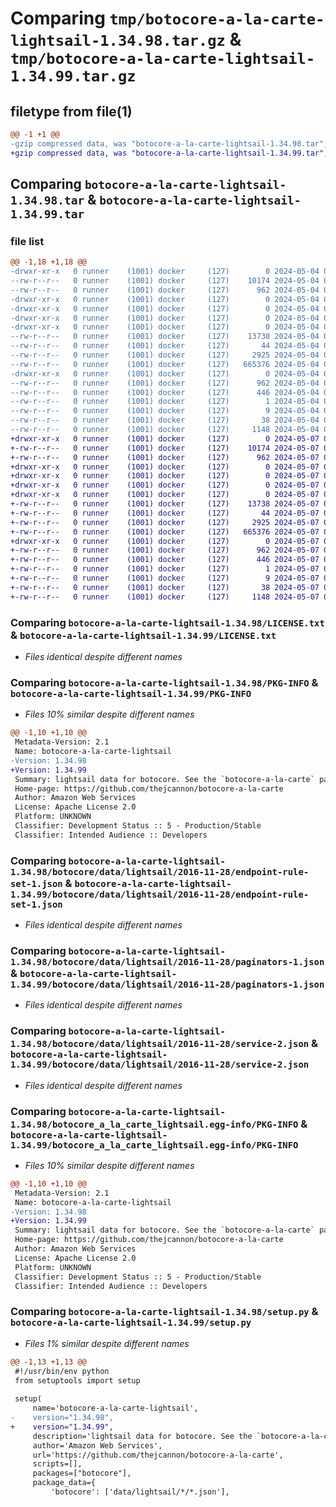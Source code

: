# Comparing `tmp/botocore-a-la-carte-lightsail-1.34.98.tar.gz` & `tmp/botocore-a-la-carte-lightsail-1.34.99.tar.gz`

## filetype from file(1)

```diff
@@ -1 +1 @@
-gzip compressed data, was "botocore-a-la-carte-lightsail-1.34.98.tar", last modified: Sat May  4 01:01:37 2024, max compression
+gzip compressed data, was "botocore-a-la-carte-lightsail-1.34.99.tar", last modified: Tue May  7 01:02:39 2024, max compression
```

## Comparing `botocore-a-la-carte-lightsail-1.34.98.tar` & `botocore-a-la-carte-lightsail-1.34.99.tar`

### file list

```diff
@@ -1,18 +1,18 @@
-drwxr-xr-x   0 runner    (1001) docker     (127)        0 2024-05-04 01:01:37.586235 botocore-a-la-carte-lightsail-1.34.98/
--rw-r--r--   0 runner    (1001) docker     (127)    10174 2024-05-04 01:01:37.000000 botocore-a-la-carte-lightsail-1.34.98/LICENSE.txt
--rw-r--r--   0 runner    (1001) docker     (127)      962 2024-05-04 01:01:37.586235 botocore-a-la-carte-lightsail-1.34.98/PKG-INFO
-drwxr-xr-x   0 runner    (1001) docker     (127)        0 2024-05-04 01:01:37.582234 botocore-a-la-carte-lightsail-1.34.98/botocore/
-drwxr-xr-x   0 runner    (1001) docker     (127)        0 2024-05-04 01:01:37.582234 botocore-a-la-carte-lightsail-1.34.98/botocore/data/
-drwxr-xr-x   0 runner    (1001) docker     (127)        0 2024-05-04 01:01:37.582234 botocore-a-la-carte-lightsail-1.34.98/botocore/data/lightsail/
-drwxr-xr-x   0 runner    (1001) docker     (127)        0 2024-05-04 01:01:37.582234 botocore-a-la-carte-lightsail-1.34.98/botocore/data/lightsail/2016-11-28/
--rw-r--r--   0 runner    (1001) docker     (127)    13738 2024-05-04 01:01:11.000000 botocore-a-la-carte-lightsail-1.34.98/botocore/data/lightsail/2016-11-28/endpoint-rule-set-1.json
--rw-r--r--   0 runner    (1001) docker     (127)       44 2024-05-04 01:01:11.000000 botocore-a-la-carte-lightsail-1.34.98/botocore/data/lightsail/2016-11-28/examples-1.json
--rw-r--r--   0 runner    (1001) docker     (127)     2925 2024-05-04 01:01:11.000000 botocore-a-la-carte-lightsail-1.34.98/botocore/data/lightsail/2016-11-28/paginators-1.json
--rw-r--r--   0 runner    (1001) docker     (127)   665376 2024-05-04 01:01:11.000000 botocore-a-la-carte-lightsail-1.34.98/botocore/data/lightsail/2016-11-28/service-2.json
-drwxr-xr-x   0 runner    (1001) docker     (127)        0 2024-05-04 01:01:37.586235 botocore-a-la-carte-lightsail-1.34.98/botocore_a_la_carte_lightsail.egg-info/
--rw-r--r--   0 runner    (1001) docker     (127)      962 2024-05-04 01:01:37.000000 botocore-a-la-carte-lightsail-1.34.98/botocore_a_la_carte_lightsail.egg-info/PKG-INFO
--rw-r--r--   0 runner    (1001) docker     (127)      446 2024-05-04 01:01:37.000000 botocore-a-la-carte-lightsail-1.34.98/botocore_a_la_carte_lightsail.egg-info/SOURCES.txt
--rw-r--r--   0 runner    (1001) docker     (127)        1 2024-05-04 01:01:37.000000 botocore-a-la-carte-lightsail-1.34.98/botocore_a_la_carte_lightsail.egg-info/dependency_links.txt
--rw-r--r--   0 runner    (1001) docker     (127)        9 2024-05-04 01:01:37.000000 botocore-a-la-carte-lightsail-1.34.98/botocore_a_la_carte_lightsail.egg-info/top_level.txt
--rw-r--r--   0 runner    (1001) docker     (127)       38 2024-05-04 01:01:37.586235 botocore-a-la-carte-lightsail-1.34.98/setup.cfg
--rw-r--r--   0 runner    (1001) docker     (127)     1148 2024-05-04 01:01:37.000000 botocore-a-la-carte-lightsail-1.34.98/setup.py
+drwxr-xr-x   0 runner    (1001) docker     (127)        0 2024-05-07 01:02:39.792096 botocore-a-la-carte-lightsail-1.34.99/
+-rw-r--r--   0 runner    (1001) docker     (127)    10174 2024-05-07 01:02:39.000000 botocore-a-la-carte-lightsail-1.34.99/LICENSE.txt
+-rw-r--r--   0 runner    (1001) docker     (127)      962 2024-05-07 01:02:39.792096 botocore-a-la-carte-lightsail-1.34.99/PKG-INFO
+drwxr-xr-x   0 runner    (1001) docker     (127)        0 2024-05-07 01:02:39.788096 botocore-a-la-carte-lightsail-1.34.99/botocore/
+drwxr-xr-x   0 runner    (1001) docker     (127)        0 2024-05-07 01:02:39.788096 botocore-a-la-carte-lightsail-1.34.99/botocore/data/
+drwxr-xr-x   0 runner    (1001) docker     (127)        0 2024-05-07 01:02:39.788096 botocore-a-la-carte-lightsail-1.34.99/botocore/data/lightsail/
+drwxr-xr-x   0 runner    (1001) docker     (127)        0 2024-05-07 01:02:39.792096 botocore-a-la-carte-lightsail-1.34.99/botocore/data/lightsail/2016-11-28/
+-rw-r--r--   0 runner    (1001) docker     (127)    13738 2024-05-07 01:02:11.000000 botocore-a-la-carte-lightsail-1.34.99/botocore/data/lightsail/2016-11-28/endpoint-rule-set-1.json
+-rw-r--r--   0 runner    (1001) docker     (127)       44 2024-05-07 01:02:11.000000 botocore-a-la-carte-lightsail-1.34.99/botocore/data/lightsail/2016-11-28/examples-1.json
+-rw-r--r--   0 runner    (1001) docker     (127)     2925 2024-05-07 01:02:11.000000 botocore-a-la-carte-lightsail-1.34.99/botocore/data/lightsail/2016-11-28/paginators-1.json
+-rw-r--r--   0 runner    (1001) docker     (127)   665376 2024-05-07 01:02:11.000000 botocore-a-la-carte-lightsail-1.34.99/botocore/data/lightsail/2016-11-28/service-2.json
+drwxr-xr-x   0 runner    (1001) docker     (127)        0 2024-05-07 01:02:39.792096 botocore-a-la-carte-lightsail-1.34.99/botocore_a_la_carte_lightsail.egg-info/
+-rw-r--r--   0 runner    (1001) docker     (127)      962 2024-05-07 01:02:39.000000 botocore-a-la-carte-lightsail-1.34.99/botocore_a_la_carte_lightsail.egg-info/PKG-INFO
+-rw-r--r--   0 runner    (1001) docker     (127)      446 2024-05-07 01:02:39.000000 botocore-a-la-carte-lightsail-1.34.99/botocore_a_la_carte_lightsail.egg-info/SOURCES.txt
+-rw-r--r--   0 runner    (1001) docker     (127)        1 2024-05-07 01:02:39.000000 botocore-a-la-carte-lightsail-1.34.99/botocore_a_la_carte_lightsail.egg-info/dependency_links.txt
+-rw-r--r--   0 runner    (1001) docker     (127)        9 2024-05-07 01:02:39.000000 botocore-a-la-carte-lightsail-1.34.99/botocore_a_la_carte_lightsail.egg-info/top_level.txt
+-rw-r--r--   0 runner    (1001) docker     (127)       38 2024-05-07 01:02:39.792096 botocore-a-la-carte-lightsail-1.34.99/setup.cfg
+-rw-r--r--   0 runner    (1001) docker     (127)     1148 2024-05-07 01:02:39.000000 botocore-a-la-carte-lightsail-1.34.99/setup.py
```

### Comparing `botocore-a-la-carte-lightsail-1.34.98/LICENSE.txt` & `botocore-a-la-carte-lightsail-1.34.99/LICENSE.txt`

 * *Files identical despite different names*

### Comparing `botocore-a-la-carte-lightsail-1.34.98/PKG-INFO` & `botocore-a-la-carte-lightsail-1.34.99/PKG-INFO`

 * *Files 10% similar despite different names*

```diff
@@ -1,10 +1,10 @@
 Metadata-Version: 2.1
 Name: botocore-a-la-carte-lightsail
-Version: 1.34.98
+Version: 1.34.99
 Summary: lightsail data for botocore. See the `botocore-a-la-carte` package for more info.
 Home-page: https://github.com/thejcannon/botocore-a-la-carte
 Author: Amazon Web Services
 License: Apache License 2.0
 Platform: UNKNOWN
 Classifier: Development Status :: 5 - Production/Stable
 Classifier: Intended Audience :: Developers
```

### Comparing `botocore-a-la-carte-lightsail-1.34.98/botocore/data/lightsail/2016-11-28/endpoint-rule-set-1.json` & `botocore-a-la-carte-lightsail-1.34.99/botocore/data/lightsail/2016-11-28/endpoint-rule-set-1.json`

 * *Files identical despite different names*

### Comparing `botocore-a-la-carte-lightsail-1.34.98/botocore/data/lightsail/2016-11-28/paginators-1.json` & `botocore-a-la-carte-lightsail-1.34.99/botocore/data/lightsail/2016-11-28/paginators-1.json`

 * *Files identical despite different names*

### Comparing `botocore-a-la-carte-lightsail-1.34.98/botocore/data/lightsail/2016-11-28/service-2.json` & `botocore-a-la-carte-lightsail-1.34.99/botocore/data/lightsail/2016-11-28/service-2.json`

 * *Files identical despite different names*

### Comparing `botocore-a-la-carte-lightsail-1.34.98/botocore_a_la_carte_lightsail.egg-info/PKG-INFO` & `botocore-a-la-carte-lightsail-1.34.99/botocore_a_la_carte_lightsail.egg-info/PKG-INFO`

 * *Files 10% similar despite different names*

```diff
@@ -1,10 +1,10 @@
 Metadata-Version: 2.1
 Name: botocore-a-la-carte-lightsail
-Version: 1.34.98
+Version: 1.34.99
 Summary: lightsail data for botocore. See the `botocore-a-la-carte` package for more info.
 Home-page: https://github.com/thejcannon/botocore-a-la-carte
 Author: Amazon Web Services
 License: Apache License 2.0
 Platform: UNKNOWN
 Classifier: Development Status :: 5 - Production/Stable
 Classifier: Intended Audience :: Developers
```

### Comparing `botocore-a-la-carte-lightsail-1.34.98/setup.py` & `botocore-a-la-carte-lightsail-1.34.99/setup.py`

 * *Files 1% similar despite different names*

```diff
@@ -1,13 +1,13 @@
 #!/usr/bin/env python
 from setuptools import setup
 
 setup(
     name='botocore-a-la-carte-lightsail',
-    version="1.34.98",
+    version="1.34.99",
     description='lightsail data for botocore. See the `botocore-a-la-carte` package for more info.',
     author='Amazon Web Services',
     url='https://github.com/thejcannon/botocore-a-la-carte',
     scripts=[],
     packages=["botocore"],
     package_data={
         'botocore': ['data/lightsail/*/*.json'],
```

